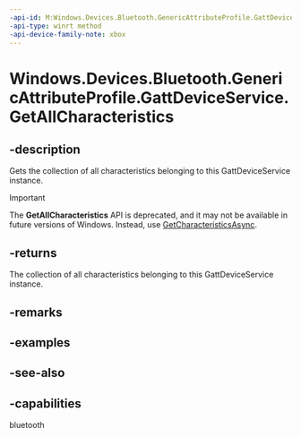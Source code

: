 ```yaml
---
-api-id: M:Windows.Devices.Bluetooth.GenericAttributeProfile.GattDeviceService.GetAllCharacteristics
-api-type: winrt method
-api-device-family-note: xbox
---
```


<!-- Method syntax
public Windows.Foundation.Collections.IVectorView<Windows.Devices.Bluetooth.GenericAttributeProfile.GattCharacteristic> GetAllCharacteristics()
-->

# Windows.Devices.Bluetooth.GenericAttributeProfile.GattDeviceService.GetAllCharacteristics

## -description
Gets the collection of all characteristics belonging to this GattDeviceService instance.

> [!IMPORTANT]
> The **GetAllCharacteristics** API is deprecated, and it may not be available in future versions of Windows. Instead, use [GetCharacteristicsAsync](/uwp/api/windows.devices.bluetooth.genericattributeprofile.gattdeviceservice.getcharacteristicsasync).

## -returns
The collection of all characteristics belonging to this GattDeviceService instance.

## -remarks

## -examples

## -see-also

## -capabilities
bluetooth
